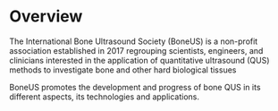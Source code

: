 # Overview

The International Bone Ultrasound Society (BoneUS) is a non-profit association established in 2017 regrouping scientists, engineers, and clinicians interested in the application of quantitative ultrasound (QUS) methods to investigate bone and other hard biological tissues

BoneUS promotes the development and progress of bone QUS in its different aspects, its technologies and applications.
